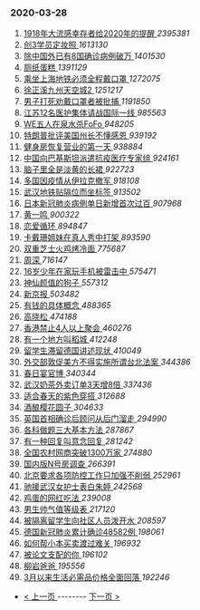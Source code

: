### 2020-03-28 
1. [ 1918年大流感幸存者给2020年的提醒 ](https://s.weibo.com/weibo?q=%231918%E5%B9%B4%E5%A4%A7%E6%B5%81%E6%84%9F%E5%B9%B8%E5%AD%98%E8%80%85%E7%BB%992020%E5%B9%B4%E7%9A%84%E6%8F%90%E9%86%92%23&Refer=top) *2395381*
1. [ 创3学员定妆照 ](https://s.weibo.com/weibo?q=%23%E5%88%9B3%E5%AD%A6%E5%91%98%E5%AE%9A%E5%A6%86%E7%85%A7%23&Refer=top) *1613130*
1. [ 除中国外已有8国确诊病例破万 ](https://s.weibo.com/weibo?q=%23%E9%99%A4%E4%B8%AD%E5%9B%BD%E5%A4%96%E5%B7%B2%E6%9C%898%E5%9B%BD%E7%A1%AE%E8%AF%8A%E7%97%85%E4%BE%8B%E7%A0%B4%E4%B8%87%23&Refer=top) *1401530*
1. [ 厕纸蛋糕 ](https://s.weibo.com/weibo?q=%E5%8E%95%E7%BA%B8%E8%9B%8B%E7%B3%95&Refer=top) *1391129*
1. [ 乘坐上海地铁必须全程戴口罩 ](https://s.weibo.com/weibo?q=%23%E4%B9%98%E5%9D%90%E4%B8%8A%E6%B5%B7%E5%9C%B0%E9%93%81%E5%BF%85%E9%A1%BB%E5%85%A8%E7%A8%8B%E6%88%B4%E5%8F%A3%E7%BD%A9%23&Refer=top) *1272075*
1. [ 徐正溪九州天空城2 ](https://s.weibo.com/weibo?q=%23%E5%BE%90%E6%AD%A3%E6%BA%AA%E4%B9%9D%E5%B7%9E%E5%A4%A9%E7%A9%BA%E5%9F%8E2%23&topic_ad=1&Refer=top) *1251217*
1. [ 男子打死劝戴口罩者被批捕 ](https://s.weibo.com/weibo?q=%23%E7%94%B7%E5%AD%90%E6%89%93%E6%AD%BB%E5%8A%9D%E6%88%B4%E5%8F%A3%E7%BD%A9%E8%80%85%E8%A2%AB%E6%89%B9%E6%8D%95%23&Refer=top) *1191850*
1. [ 江苏12名医护集体请战国际一线 ](https://s.weibo.com/weibo?q=%23%E6%B1%9F%E8%8B%8F12%E5%90%8D%E5%8C%BB%E6%8A%A4%E9%9B%86%E4%BD%93%E8%AF%B7%E6%88%98%E5%9B%BD%E9%99%85%E4%B8%80%E7%BA%BF%23&Refer=top) *985563*
1. [ WE五人在泉水杀FoFo ](https://s.weibo.com/weibo?q=%23WE%E4%BA%94%E4%BA%BA%E5%9C%A8%E6%B3%89%E6%B0%B4%E6%9D%80FoFo%23&Refer=top) *948205*
1. [ 特朗普批评美国州长不懂感恩 ](https://s.weibo.com/weibo?q=%23%E7%89%B9%E6%9C%97%E6%99%AE%E6%89%B9%E8%AF%84%E7%BE%8E%E5%9B%BD%E5%B7%9E%E9%95%BF%E4%B8%8D%E6%87%82%E6%84%9F%E6%81%A9%23&Refer=top) *939192*
1. [ 健身房恢复营业的第一天 ](https://s.weibo.com/weibo?q=%23%E5%81%A5%E8%BA%AB%E6%88%BF%E6%81%A2%E5%A4%8D%E8%90%A5%E4%B8%9A%E7%9A%84%E7%AC%AC%E4%B8%80%E5%A4%A9%23&Refer=top) *938884*
1. [ 中国向巴基斯坦派遣抗疫医疗专家组 ](https://s.weibo.com/weibo?q=%23%E4%B8%AD%E5%9B%BD%E5%90%91%E5%B7%B4%E5%9F%BA%E6%96%AF%E5%9D%A6%E6%B4%BE%E9%81%A3%E6%8A%97%E7%96%AB%E5%8C%BB%E7%96%97%E4%B8%93%E5%AE%B6%E7%BB%84%23&Refer=top) *924161*
1. [ 脑子里全是淡黄的长裙 ](https://s.weibo.com/weibo?q=%23%E8%84%91%E5%AD%90%E9%87%8C%E5%85%A8%E6%98%AF%E6%B7%A1%E9%BB%84%E7%9A%84%E9%95%BF%E8%A3%99%23&Refer=top) *922723*
1. [ 多国因疫情从伊拉克撤军 ](https://s.weibo.com/weibo?q=%23%E5%A4%9A%E5%9B%BD%E5%9B%A0%E7%96%AB%E6%83%85%E4%BB%8E%E4%BC%8A%E6%8B%89%E5%85%8B%E6%92%A4%E5%86%9B%23&Refer=top) *918108*
1. [ 武汉地铁贴隔位而坐标签 ](https://s.weibo.com/weibo?q=%23%E6%AD%A6%E6%B1%89%E5%9C%B0%E9%93%81%E8%B4%B4%E9%9A%94%E4%BD%8D%E8%80%8C%E5%9D%90%E6%A0%87%E7%AD%BE%23&Refer=top) *913502*
1. [ 日本新冠肺炎病例单日新增首次过百 ](https://s.weibo.com/weibo?q=%23%E6%97%A5%E6%9C%AC%E6%96%B0%E5%86%A0%E8%82%BA%E7%82%8E%E7%97%85%E4%BE%8B%E5%8D%95%E6%97%A5%E6%96%B0%E5%A2%9E%E9%A6%96%E6%AC%A1%E8%BF%87%E7%99%BE%23&Refer=top) *907968*
1. [ 黄一鸣 ](https://s.weibo.com/weibo?q=%E9%BB%84%E4%B8%80%E9%B8%A3&Refer=top) *900322*
1. [ 恋爱循环 ](https://s.weibo.com/weibo?q=%23%E6%81%8B%E7%88%B1%E5%BE%AA%E7%8E%AF%23&Refer=top) *894847*
1. [ 卡戴珊姐妹在真人秀中打架 ](https://s.weibo.com/weibo?q=%23%E5%8D%A1%E6%88%B4%E7%8F%8A%E5%A7%90%E5%A6%B9%E5%9C%A8%E7%9C%9F%E4%BA%BA%E7%A7%80%E4%B8%AD%E6%89%93%E6%9E%B6%23&Refer=top) *893590*
1. [ 双重芝士火鸡烤冷面 ](https://s.weibo.com/weibo?q=%23%E5%8F%8C%E9%87%8D%E8%8A%9D%E5%A3%AB%E7%81%AB%E9%B8%A1%E7%83%A4%E5%86%B7%E9%9D%A2%23&Refer=top) *775687*
1. [ 周深 ](https://s.weibo.com/weibo?q=%E5%91%A8%E6%B7%B1&Refer=top) *716147*
1. [ 16岁少年在家玩手机被雷击中 ](https://s.weibo.com/weibo?q=%2316%E5%B2%81%E5%B0%91%E5%B9%B4%E5%9C%A8%E5%AE%B6%E7%8E%A9%E6%89%8B%E6%9C%BA%E8%A2%AB%E9%9B%B7%E5%87%BB%E4%B8%AD%23&Refer=top) *575471*
1. [ 神仙颜值的狗子 ](https://s.weibo.com/weibo?q=%23%E7%A5%9E%E4%BB%99%E9%A2%9C%E5%80%BC%E7%9A%84%E7%8B%97%E5%AD%90%23&Refer=top) *557312*
1. [ 新京报 ](https://s.weibo.com/weibo?q=%E6%96%B0%E4%BA%AC%E6%8A%A5&Refer=top) *503482*
1. [ 有钱的具体概念 ](https://s.weibo.com/weibo?q=%23%E6%9C%89%E9%92%B1%E7%9A%84%E5%85%B7%E4%BD%93%E6%A6%82%E5%BF%B5%23&Refer=top) *488365*
1. [ 高晓松 ](https://s.weibo.com/weibo?q=%E9%AB%98%E6%99%93%E6%9D%BE&Refer=top) *474188*
1. [ 香港禁止4人以上聚会 ](https://s.weibo.com/weibo?q=%23%E9%A6%99%E6%B8%AF%E7%A6%81%E6%AD%A24%E4%BA%BA%E4%BB%A5%E4%B8%8A%E8%81%9A%E4%BC%9A%23&Refer=top) *460276*
1. [ 有一个地方叫稻城 ](https://s.weibo.com/weibo?q=%23%E6%9C%89%E4%B8%80%E4%B8%AA%E5%9C%B0%E6%96%B9%E5%8F%AB%E7%A8%BB%E5%9F%8E%23&Refer=top) *412248*
1. [ 留学生滞留德国讲述现状 ](https://s.weibo.com/weibo?q=%E7%95%99%E5%AD%A6%E7%94%9F%E6%BB%9E%E7%95%99%E5%BE%B7%E5%9B%BD%E8%AE%B2%E8%BF%B0%E7%8E%B0%E7%8A%B6&Refer=top) *410049*
1. [ 外交部敦促美方不得实施所谓台北法案 ](https://s.weibo.com/weibo?q=%E5%A4%96%E4%BA%A4%E9%83%A8%E6%95%A6%E4%BF%83%E7%BE%8E%E6%96%B9%E4%B8%8D%E5%BE%97%E5%AE%9E%E6%96%BD%E6%89%80%E8%B0%93%E5%8F%B0%E5%8C%97%E6%B3%95%E6%A1%88&Refer=top) *344386*
1. [ 春日宴官博 ](https://s.weibo.com/weibo?q=%23%E6%98%A5%E6%97%A5%E5%AE%B4%E5%AE%98%E5%8D%9A%23&Refer=top) *340344*
1. [ 武汉奶茶外卖订单3天增8倍 ](https://s.weibo.com/weibo?q=%23%E6%AD%A6%E6%B1%89%E5%A5%B6%E8%8C%B6%E5%A4%96%E5%8D%96%E8%AE%A2%E5%8D%953%E5%A4%A9%E5%A2%9E8%E5%80%8D%23&Refer=top) *337436*
1. [ 适合春天的紫色穿搭 ](https://s.weibo.com/weibo?q=%23%E9%80%82%E5%90%88%E6%98%A5%E5%A4%A9%E7%9A%84%E7%B4%AB%E8%89%B2%E7%A9%BF%E6%90%AD%23&Refer=top) *312688*
1. [ 酒酿樱花圆子 ](https://s.weibo.com/weibo?q=%E9%85%92%E9%85%BF%E6%A8%B1%E8%8A%B1%E5%9C%86%E5%AD%90&Refer=top) *304633*
1. [ 英国首相确诊后顾问从后门溜走 ](https://s.weibo.com/weibo?q=%23%E8%8B%B1%E5%9B%BD%E9%A6%96%E7%9B%B8%E7%A1%AE%E8%AF%8A%E5%90%8E%E9%A1%BE%E9%97%AE%E4%BB%8E%E5%90%8E%E9%97%A8%E6%BA%9C%E8%B5%B0%23&Refer=top) *294990*
1. [ 各科做题三大基本方法 ](https://s.weibo.com/weibo?q=%23%E5%90%84%E7%A7%91%E5%81%9A%E9%A2%98%E4%B8%89%E5%A4%A7%E5%9F%BA%E6%9C%AC%E6%96%B9%E6%B3%95%23&Refer=top) *287867*
1. [ 有一种回复叫意念回复 ](https://s.weibo.com/weibo?q=%23%E6%9C%89%E4%B8%80%E7%A7%8D%E5%9B%9E%E5%A4%8D%E5%8F%AB%E6%84%8F%E5%BF%B5%E5%9B%9E%E5%A4%8D%23&Refer=top) *281242*
1. [ 全国农村网商突破1300万家 ](https://s.weibo.com/weibo?q=%E5%85%A8%E5%9B%BD%E5%86%9C%E6%9D%91%E7%BD%91%E5%95%86%E7%AA%81%E7%A0%B41300%E4%B8%87%E5%AE%B6&Refer=top) *274880*
1. [ 国内版N号房调查 ](https://s.weibo.com/weibo?q=%23%E5%9B%BD%E5%86%85%E7%89%88N%E5%8F%B7%E6%88%BF%E8%B0%83%E6%9F%A5%23&Refer=top) *266391*
1. [ 北京要求各项防控工作只加强不削弱 ](https://s.weibo.com/weibo?q=%E5%8C%97%E4%BA%AC%E8%A6%81%E6%B1%82%E5%90%84%E9%A1%B9%E9%98%B2%E6%8E%A7%E5%B7%A5%E4%BD%9C%E5%8F%AA%E5%8A%A0%E5%BC%BA%E4%B8%8D%E5%89%8A%E5%BC%B1&Refer=top) *252961*
1. [ 驰援武汉女护士表白朱婷 ](https://s.weibo.com/weibo?q=%23%E9%A9%B0%E6%8F%B4%E6%AD%A6%E6%B1%89%E5%A5%B3%E6%8A%A4%E5%A3%AB%E8%A1%A8%E7%99%BD%E6%9C%B1%E5%A9%B7%23&Refer=top) *242568*
1. [ 鸡蛋的网红吃法 ](https://s.weibo.com/weibo?q=%23%E9%B8%A1%E8%9B%8B%E7%9A%84%E7%BD%91%E7%BA%A2%E5%90%83%E6%B3%95%23&Refer=top) *239008*
1. [ 男生帅气值等级表 ](https://s.weibo.com/weibo?q=%23%E7%94%B7%E7%94%9F%E5%B8%85%E6%B0%94%E5%80%BC%E7%AD%89%E7%BA%A7%E8%A1%A8%23&Refer=top) *217120*
1. [ 被隔离留学生向社区人员泼开水 ](https://s.weibo.com/weibo?q=%23%E8%A2%AB%E9%9A%94%E7%A6%BB%E7%95%99%E5%AD%A6%E7%94%9F%E5%90%91%E7%A4%BE%E5%8C%BA%E4%BA%BA%E5%91%98%E6%B3%BC%E5%BC%80%E6%B0%B4%23&Refer=top) *208597*
1. [ 德国新冠肺炎累计确诊48582例 ](https://s.weibo.com/weibo?q=%E5%BE%B7%E5%9B%BD%E6%96%B0%E5%86%A0%E8%82%BA%E7%82%8E%E7%B4%AF%E8%AE%A1%E7%A1%AE%E8%AF%8A48582%E4%BE%8B&Refer=top) *198061*
1. [ 如何帮小本买卖渡过难关 ](https://s.weibo.com/weibo?q=%E5%A6%82%E4%BD%95%E5%B8%AE%E5%B0%8F%E6%9C%AC%E4%B9%B0%E5%8D%96%E6%B8%A1%E8%BF%87%E9%9A%BE%E5%85%B3&Refer=top) *196932*
1. [ 被论文支配的你 ](https://s.weibo.com/weibo?q=%E8%A2%AB%E8%AE%BA%E6%96%87%E6%94%AF%E9%85%8D%E7%9A%84%E4%BD%A0&Refer=top) *196102*
1. [ 柳岩爸爸 ](https://s.weibo.com/weibo?q=%23%E6%9F%B3%E5%B2%A9%E7%88%B8%E7%88%B8%23&Refer=top) *195556*
1. [ 3月以来生活必需品价格全面回落 ](https://s.weibo.com/weibo?q=3%E6%9C%88%E4%BB%A5%E6%9D%A5%E7%94%9F%E6%B4%BB%E5%BF%85%E9%9C%80%E5%93%81%E4%BB%B7%E6%A0%BC%E5%85%A8%E9%9D%A2%E5%9B%9E%E8%90%BD&Refer=top) *192246* 

- [ < 上一页 ](https://github.com/able8/weibo-hot-record/blob/master/2020-03-27.md) -------- [ 下一页 > ](https://github.com/able8/weibo-hot-record/blob/master/2020-03-29.md)